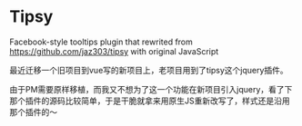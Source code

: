 # Tipsy
Facebook-style tooltips plugin that rewrited from https://github.com/jaz303/tipsy with original JavaScript

最近迁移一个旧项目到vue写的新项目上，老项目用到了tipsy这个jquery插件。

由于PM需要原样移植，而我又不想为了这一个功能在新项目引入jquery，看了下那个插件的源码比较简单，于是干脆就拿来用原生JS重新改写了，样式还是沿用那个插件的～
